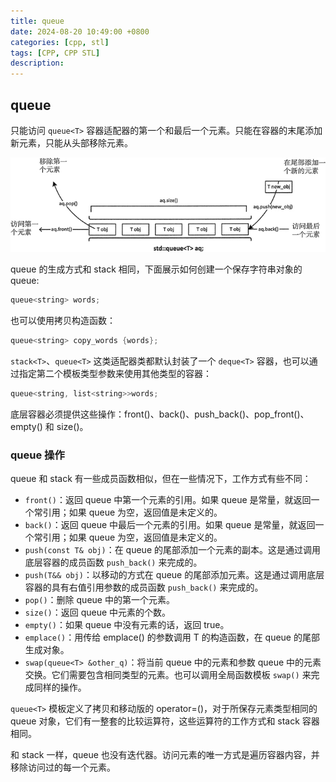 ```yaml
---
title: queue
date: 2024-08-20 10:49:00 +0800
categories: [cpp, stl]
tags: [CPP, CPP STL]
description: 
---
```

## queue

只能访问 `queue<T>` 容器适配器的第一个和最后一个元素。只能在容器的末尾添加新元素，只能从头部移除元素。

![img](/assets/media/pictures/cpp/queue.assets/2-1P913113140553.jpg)

queue 的生成方式和 stack 相同，下面展示如何创建一个保存字符串对象的 queue:

```c++
queue<string> words;
```

也可以使用拷贝构造函数：

```c++
queue<string> copy_words {words}; 
```

`stack<T>`、`queue<T>` 这类适配器类都默认封装了一个 `deque<T>` 容器，也可以通过指定第二个模板类型参数来使用其他类型的容器：

```c++
queue<string, list<string>>words;
```

底层容器必须提供这些操作：front()、back()、push_back()、pop_front()、empty() 和 size()。

### queue 操作

queue 和 stack 有一些成员函数相似，但在一些情况下，工作方式有些不同：

- `front()`：返回 queue 中第一个元素的引用。如果 queue 是常量，就返回一个常引用；如果 queue 为空，返回值是未定义的。
- `back()`：返回 queue 中最后一个元素的引用。如果 queue 是常量，就返回一个常引用；如果 queue 为空，返回值是未定义的。
- `push(const T& obj)`：在 queue 的尾部添加一个元素的副本。这是通过调用底层容器的成员函数 `push_back()` 来完成的。
- `push(T&& obj)`：以移动的方式在 queue 的尾部添加元素。这是通过调用底层容器的具有右值引用参数的成员函数 `push_back()` 来完成的。
- `pop()`：删除 queue 中的第一个元素。
- `size()`：返回 queue 中元素的个数。
- `empty()`：如果 queue 中没有元素的话，返回 true。
- `emplace()`：用传给 emplace() 的参数调用 T 的构造函数，在 queue 的尾部生成对象。
- `swap(queue<T> &other_q)`：将当前 queue 中的元素和参数 queue 中的元素交换。它们需要包含相同类型的元素。也可以调用全局函数模板 `swap()` 来完成同样的操作。

`queue<T>` 模板定义了拷贝和移动版的 operator=()，对于所保存元素类型相同的 queue 对象，它们有一整套的比较运算符，这些运算符的工作方式和 stack 容器相同。

和 stack 一样，queue 也没有迭代器。访问元素的唯一方式是遍历容器内容，并移除访问过的每一个元素。
